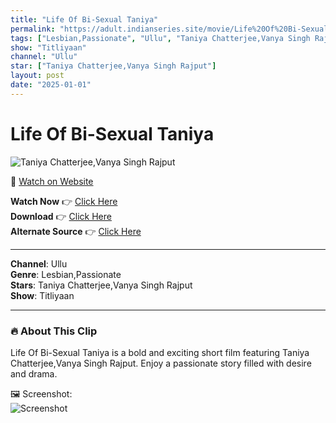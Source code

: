 ```yaml
---
title: "Life Of Bi-Sexual Taniya"
permalink: "https://adult.indianseries.site/movie/Life%20Of%20Bi-Sexual%20Taniya"
tags: ["Lesbian,Passionate", "Ullu", "Taniya Chatterjee,Vanya Singh Rajput"]
show: "Titliyaan"
channel: "Ullu"
star: ["Taniya Chatterjee,Vanya Singh Rajput"]
layout: post
date: "2025-01-01"
---
```


# Life Of Bi-Sexual Taniya

![Taniya Chatterjee,Vanya Singh Rajput](https://shorts.desisins.com/wp-content/uploads/2024/09/Taniya-Vanya-Singh-Titaliyaan-Ullu-DesiSins.com_.jpg)

🔗 [Watch on Website](https://adult.indianseries.site/movie/Life%20Of%20Bi-Sexual%20Taniya)

**Watch Now** 👉 [Click Here](https://adult.indianseries.site/movie/Life%20Of%20Bi-Sexual%20Taniya)  
**Download** 👉 [Click Here](https://adult.indianseries.site/movie/Life%20Of%20Bi-Sexual%20Taniya)  
**Alternate Source** 👉 [Click Here](https://adult.indianseries.site/movie/Life%20Of%20Bi-Sexual%20Taniya)

---

**Channel**: Ullu  
**Genre**: Lesbian,Passionate  
**Stars**: Taniya Chatterjee,Vanya Singh Rajput  
**Show**: Titliyaan

---

### 🔥 About This Clip

Life Of Bi-Sexual Taniya is a bold and exciting short film featuring Taniya Chatterjee,Vanya Singh Rajput. Enjoy a passionate story filled with desire and drama.
 
🖼️ Screenshot:  
![Screenshot](https://shorts.desisins.com/wp-content/uploads/2024/09/Taniya-Vanya-Singh-Titaliyaan-Ullu-DesiSins.com_.jpg)
